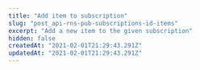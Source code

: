 ```yaml
---
title: "Add item to subscription"
slug: "post_api-rns-pub-subscriptions-id-items"
excerpt: "Add a new item to the given subscription"
hidden: false
createdAt: "2021-02-01T21:29:43.291Z"
updatedAt: "2021-02-01T21:29:43.291Z"
---
```

